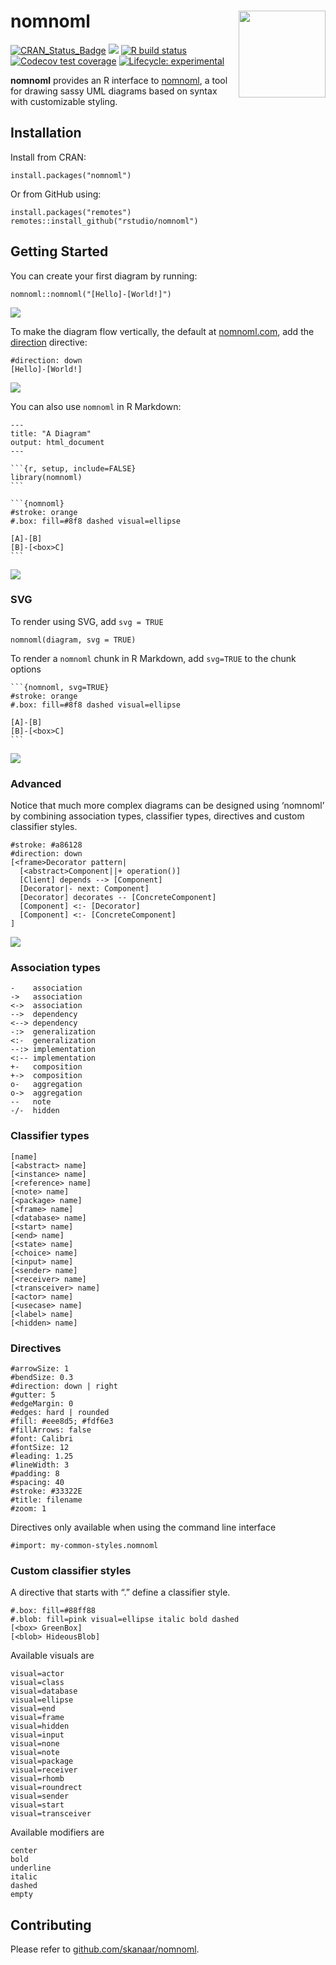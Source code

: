 
# nomnoml <img src='man/figures/logo.svg' align="right" height="139" />

<!-- badges: start -->

[![CRAN\_Status\_Badge](https://www.r-pkg.org/badges/version/nomnoml)](https://cran.r-project.org/package=nomnoml)
<a href="https://www.r-pkg.org/pkg/nomnoml"><img src="https://cranlogs.r-pkg.org/badges/nomnoml?color=brightgreen" style=""></a>
[![R build
status](https://github.com/rstudio/nomnoml/workflows/R-CMD-check/badge.svg)](https://github.com/rstudio/nomnoml/actions)
[![Codecov test
coverage](https://codecov.io/gh/rstudio/nomnoml/branch/master/graph/badge.svg)](https://codecov.io/gh/rstudio/nomnoml?branch=master)
[![Lifecycle:
experimental](https://img.shields.io/badge/lifecycle-experimental-orange.svg)](https://www.tidyverse.org/lifecycle/#experimental)
<!-- badges: end -->

**nomnoml** provides an R interface to
[nomnoml](http://www.nomnoml.com/), a tool for drawing sassy UML
diagrams based on syntax with customizable styling.

## Installation

Install from CRAN:

    install.packages("nomnoml")

Or from GitHub using:

    install.packages("remotes")
    remotes::install_github("rstudio/nomnoml")

## Getting Started

You can create your first diagram by running:

    nomnoml::nomnoml("[Hello]-[World!]")

![](man/figures/readme/nomnoml-simple-1.png)<!-- -->

To make the diagram flow vertically, the default at
[nomnoml.com](http://www.nomnoml.com/), add the
[direction](https://github.com/rstudio/nomnoml/issues/5) directive:

    #direction: down
    [Hello]-[World!]

![](man/figures/readme/nomnoml-vertical-2.png)<!-- -->

You can also use `nomnoml` in R Markdown:

    ---
    title: "A Diagram"
    output: html_document
    ---

    ```{r, setup, include=FALSE}
    library(nomnoml)
    ```

    ```{nomnoml}
    #stroke: orange
    #.box: fill=#8f8 dashed visual=ellipse

    [A]-[B]
    [B]-[<box>C]
    ```

![](man/figures/readme/nomnoml-multiline-3.png)<!-- -->

### SVG

To render using SVG, add `svg = TRUE`

    nomnoml(diagram, svg = TRUE)

To render a `nomnoml` chunk in R Markdown, add `svg=TRUE` to the chunk
options

    ```{nomnoml, svg=TRUE}
    #stroke: orange
    #.box: fill=#8f8 dashed visual=ellipse

    [A]-[B]
    [B]-[<box>C]
    ```

![](man/figures/readme/nomnoml-svg-1.png)<!-- -->

### Advanced

Notice that much more complex diagrams can be designed using ‘nomnoml’
by combining association types, classifier types, directives and custom
classifier styles.

    #stroke: #a86128
    #direction: down
    [<frame>Decorator pattern|
      [<abstract>Component||+ operation()]
      [Client] depends --> [Component]
      [Decorator|- next: Component]
      [Decorator] decorates -- [ConcreteComponent]
      [Component] <:- [Decorator]
      [Component] <:- [ConcreteComponent]
    ]

![](man/figures/readme/nomnoml-decorator-2.png)<!-- -->

### Association types

    -    association
    ->   association
    <->  association
    -->  dependency
    <--> dependency
    -:>  generalization
    <:-  generalization
    --:> implementation
    <:-- implementation
    +-   composition
    +->  composition
    o-   aggregation
    o->  aggregation
    --   note
    -/-  hidden

### Classifier types

    [name]
    [<abstract> name]
    [<instance> name]
    [<reference> name]
    [<note> name]
    [<package> name]
    [<frame> name]
    [<database> name]
    [<start> name]
    [<end> name]
    [<state> name]
    [<choice> name]
    [<input> name]
    [<sender> name]
    [<receiver> name]
    [<transceiver> name]
    [<actor> name]
    [<usecase> name]
    [<label> name]
    [<hidden> name]

### Directives

    #arrowSize: 1
    #bendSize: 0.3
    #direction: down | right
    #gutter: 5
    #edgeMargin: 0
    #edges: hard | rounded
    #fill: #eee8d5; #fdf6e3
    #fillArrows: false
    #font: Calibri
    #fontSize: 12
    #leading: 1.25
    #lineWidth: 3
    #padding: 8
    #spacing: 40
    #stroke: #33322E
    #title: filename
    #zoom: 1

Directives only available when using the command line interface

    #import: my-common-styles.nomnoml

### Custom classifier styles

A directive that starts with “.” define a classifier style.

    #.box: fill=#88ff88
    #.blob: fill=pink visual=ellipse italic bold dashed
    [<box> GreenBox]
    [<blob> HideousBlob]

Available visuals are

    visual=actor
    visual=class
    visual=database
    visual=ellipse
    visual=end
    visual=frame
    visual=hidden
    visual=input
    visual=none
    visual=note
    visual=package
    visual=receiver
    visual=rhomb
    visual=roundrect
    visual=sender
    visual=start
    visual=transceiver

Available modifiers are

    center
    bold
    underline
    italic
    dashed
    empty

## Contributing

Please refer to
[github.com/skanaar/nomnoml](https://github.com/skanaar/nomnoml).
